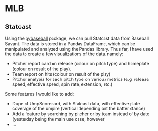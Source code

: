 # MLB

## Statcast

Using the [pybaseball](https://github.com/jldbc/pybaseball) package, we can pull Statcast data from Baseball Savant. The data is stored in a Pandas DataFrame, which can be manipulated and analyzed using the Pandas library. Thus far, I have used the data to create a few visualizations of the data, namely: 
- Pitcher report card on release (colour on pitch type) and homeplate (colour on result of the play).
- Team report on hits (colour on result of the play)
- Pitcher analysis for each pitch type on various metrics (e.g. release speed, effective speed, spin rate, extension, etc.)

Some features I would like to add:
- Dupe of UmpScorecard, with Statcast data, with effective plate coverage of the umpire (vertical depending ont the batter stance)
- Add a feature by searching by pitcher or by team instead of by date (yesterday being the main use case, however)
- ...